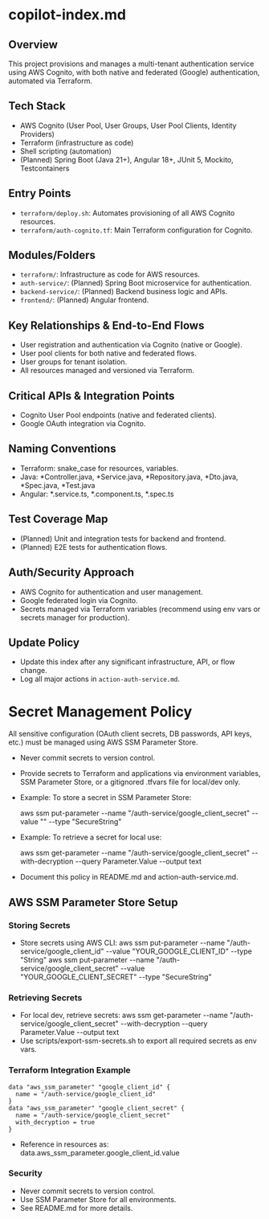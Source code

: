 # copilot-index.md

## Overview
This project provisions and manages a multi-tenant authentication service using AWS Cognito, with both native and federated (Google) authentication, automated via Terraform.

## Tech Stack
- AWS Cognito (User Pool, User Groups, User Pool Clients, Identity Providers)
- Terraform (infrastructure as code)
- Shell scripting (automation)
- (Planned) Spring Boot (Java 21+), Angular 18+, JUnit 5, Mockito, Testcontainers

## Entry Points
- `terraform/deploy.sh`: Automates provisioning of all AWS Cognito resources.
- `terraform/auth-cognito.tf`: Main Terraform configuration for Cognito.

## Modules/Folders
- `terraform/`: Infrastructure as code for AWS resources.
- `auth-service/`: (Planned) Spring Boot microservice for authentication.
- `backend-service/`: (Planned) Backend business logic and APIs.
- `frontend/`: (Planned) Angular frontend.

## Key Relationships & End-to-End Flows
- User registration and authentication via Cognito (native or Google).
- User pool clients for both native and federated flows.
- User groups for tenant isolation.
- All resources managed and versioned via Terraform.

## Critical APIs & Integration Points
- Cognito User Pool endpoints (native and federated clients).
- Google OAuth integration via Cognito.

## Naming Conventions
- Terraform: snake_case for resources, variables.
- Java: *Controller.java, *Service.java, *Repository.java, *Dto.java, *Spec.java, *Test.java
- Angular: *.service.ts, *.component.ts, *.spec.ts

## Test Coverage Map
- (Planned) Unit and integration tests for backend and frontend.
- (Planned) E2E tests for authentication flows.

## Auth/Security Approach
- AWS Cognito for authentication and user management.
- Google federated login via Cognito.
- Secrets managed via Terraform variables (recommend using env vars or secrets manager for production).

## Update Policy
- Update this index after any significant infrastructure, API, or flow change.
- Log all major actions in `action-auth-service.md`.

# Secret Management Policy

All sensitive configuration (OAuth client secrets, DB passwords, API keys, etc.) must be managed using AWS SSM Parameter Store.

- Never commit secrets to version control.
- Provide secrets to Terraform and applications via environment variables, SSM Parameter Store, or a gitignored .tfvars file for local/dev only.
- Example: To store a secret in SSM Parameter Store:

  aws ssm put-parameter --name "/auth-service/google_client_secret" --value "<secret>" --type "SecureString"

- Example: To retrieve a secret for local use:

  aws ssm get-parameter --name "/auth-service/google_client_secret" --with-decryption --query Parameter.Value --output text

- Document this policy in README.md and action-auth-service.md.

## AWS SSM Parameter Store Setup

### Storing Secrets
- Store secrets using AWS CLI:
  aws ssm put-parameter --name "/auth-service/google_client_id" --value "YOUR_GOOGLE_CLIENT_ID" --type "String"
  aws ssm put-parameter --name "/auth-service/google_client_secret" --value "YOUR_GOOGLE_CLIENT_SECRET" --type "SecureString"

### Retrieving Secrets
- For local dev, retrieve secrets:
  aws ssm get-parameter --name "/auth-service/google_client_secret" --with-decryption --query Parameter.Value --output text
- Use scripts/export-ssm-secrets.sh to export all required secrets as env vars.

### Terraform Integration Example
```
data "aws_ssm_parameter" "google_client_id" {
  name = "/auth-service/google_client_id"
}
data "aws_ssm_parameter" "google_client_secret" {
  name = "/auth-service/google_client_secret"
  with_decryption = true
}
```
- Reference in resources as: data.aws_ssm_parameter.google_client_id.value

### Security
- Never commit secrets to version control.
- Use SSM Parameter Store for all environments.
- See README.md for more details.
